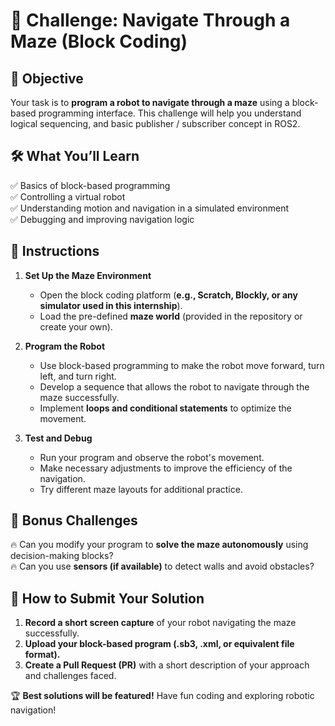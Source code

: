# 🏁 Challenge: Navigate Through a Maze (Block Coding)

## 🎯 Objective  
Your task is to **program a robot to navigate through a maze** using a block-based programming interface. This challenge will help you understand logical sequencing, and basic publisher / subscriber concept in ROS2.

## 🛠️ What You’ll Learn  
✅ Basics of block-based programming  
✅ Controlling a virtual robot  
✅ Understanding motion and navigation in a simulated environment  
✅ Debugging and improving navigation logic  

## 📌 Instructions  
1. **Set Up the Maze Environment**  
   - Open the block coding platform (**e.g., Scratch, Blockly, or any simulator used in this internship**).  
   - Load the pre-defined **maze world** (provided in the repository or create your own).  

2. **Program the Robot**  
   - Use block-based programming to make the robot move forward, turn left, and turn right.  
   - Develop a sequence that allows the robot to navigate through the maze successfully.  
   - Implement **loops and conditional statements** to optimize the movement.  

3. **Test and Debug**  
   - Run your program and observe the robot's movement.  
   - Make necessary adjustments to improve the efficiency of the navigation.  
   - Try different maze layouts for additional practice.  

## 🎯 Bonus Challenges  
🔥 Can you modify your program to **solve the maze autonomously** using decision-making blocks?  
🔥 Can you use **sensors (if available)** to detect walls and avoid obstacles?  

## 🚀 How to Submit Your Solution  
1. **Record a short screen capture** of your robot navigating the maze successfully.  
2. **Upload your block-based program (.sb3, .xml, or equivalent file format).**  
3. **Create a Pull Request (PR)** with a short description of your approach and challenges faced.  

🏆 **Best solutions will be featured!** Have fun coding and exploring robotic navigation!  